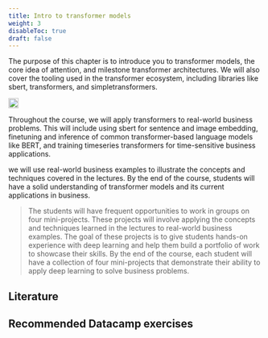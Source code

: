 ```yaml
---
title: Intro to transformer models
weight: 3
disableToc: true
draft: false
---
```


The purpose of this chapter is to introduce you to transformer models, the core idea of attention, and milestone transformer architectures. We will also cover the tooling used in the transformer ecosystem, including libraries like sbert, transformers, and simpletransformers.


<img src="https://raw.githubusercontent.com/aaubs/ds-master/main/data/Images/LSTMRNNCNN.jpg" width="20">

Throughout the course, we will apply transformers to real-world business problems. This will include using sbert for sentence and image embedding, finetuning and inference of common transformer-based language models like BERT, and training timeseries transformers for time-sensitive business applications.

we will use real-world business examples to illustrate the concepts and techniques covered in the lectures. By the end of the course, students will have a solid understanding of transformer models and its current applications in business.

> The students will have frequent opportunities to work in groups on four mini-projects. These projects will involve applying the concepts and techniques learned in the lectures to real-world business examples. The goal of these projects is to give students hands-on experience with deep learning and help them build a portfolio of work to showcase their skills. By the end of the course, each student will have a collection of four mini-projects that demonstrate their ability to apply deep learning to solve business problems.


## Literature



## Recommended Datacamp exercises


